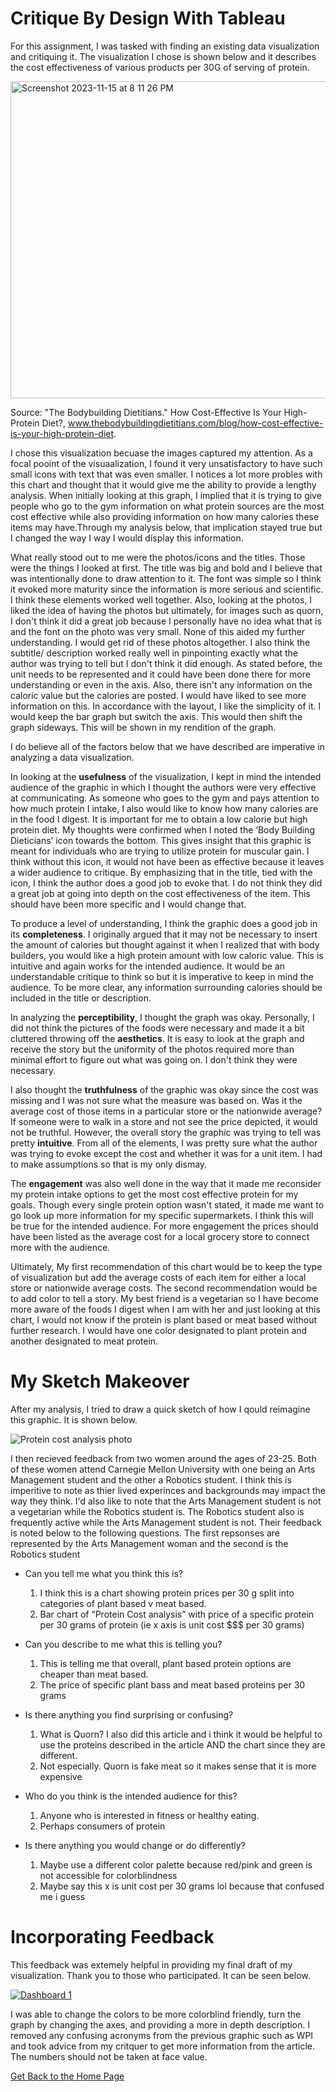 # Critique By Design With Tableau

For this assignment, I was tasked with finding an existing data visualization and critiquing it. The visualization I chose is shown below and it describes the cost effectiveness of various products per 30G of serving of protein.

<img width="507" alt="Screenshot 2023-11-15 at 8 11 26 PM" src="https://github.com/Haleena426/Phillips-Haleena-Portfolio/assets/149639567/309d8112-4e7f-449b-99bf-95ee832d5f9d">

Source: "The Bodybuilding Dietitians." How Cost-Effective Is Your High-Protein Diet?, www.thebodybuildingdietitians.com/blog/how-cost-effective-is-your-high-protein-diet.

I chose this visualization becuase the images captured my attention. As a focal pooint of the visuaalization, I found it very unsatisfactory to have such small icons with text that was even smaller. I notices a lot more probles with this chart and thought that it would give me the ability to provide a lengthy analysis. When initially looking at this graph, I implied that it is trying to give people who go to the gym information on what protein sources are the most cost effective while also providing information on how many calories these items may have.Through my analysis below, that implication stayed true but I changed the way I way I would display this information.

What really stood out to me were the photos/icons and the titles. Those were the things I looked at first. The title was big and bold and I believe that was intentionally done to draw attention to it. The font was simple so I think it evoked more maturity since the information is more serious and scientific. I think these elements worked well together. Also, looking at the photos, I liked the idea of having the photos but ultimately, for images such as quorn, I don't think it did a great job because I personally have no idea what that is and the font on the photo was very small. None of this aided my further understanding. I would get rid of these photos altogether. I also think the subtitle/ description worked really well in pinpointing exactly what the author was trying to tell but I don't think it did enough. As stated before, the unit needs to be represented and it could have been done there for more understanding or even in the axis. Also, there isn't any information on the caloric value but the calories are posted. I would have liked to see more information on this. In accordance with the layout, I like the simplicity of it. I would keep the bar graph but switch the axis. This would then shift the graph sideways. This will be shown in my rendition of the graph. 

I do believe all of the factors below that we have described are imperative in analyzing a data visualization. 

In looking at the **usefulness** of the visualization, I kept in mind the intended audience of the graphic in which I thought the authors were very effective at communicating. As someone who goes to the gym and pays attention to how much protein I intake, I also would like to know how many calories are in the food I digest. It is important for me to obtain a low calorie but high protein diet. My thoughts were confirmed when I noted the ‘Body Building Dieticians’ icon towards the bottom. This gives insight that this graphic is meant for individuals who are trying to utilize protein for muscular gain. I think without this icon, it would not have been as effective because it leaves a wider audience to critique. By emphasizing that in the title, tied with the icon, I think the author does a good job to evoke that. I do not think they did a great job at going into depth on the cost effectiveness of the item. This should have been more specific and I would change that. 

To produce a level of understanding, I think the graphic does a good job in its **completeness**. I originally argued that it may not be necessary to insert the amount of calories but thought against it when I realized that with body builders, you would like a high protein amount with low caloric value. This is intuitive and again works for the intended audience. It would be an understandable critique to think so but it is imperative to keep in mind the audience. To be more clear, any information surrounding calories should be included in the title or description. 

In analyzing the **perceptibility**, I thought the graph was okay. Personally, I did not think the pictures of the foods were necessary and made it a bit cluttered throwing off the **aesthetics**. It is easy to look at the graph and receive the story but the uniformity of the photos required more than minimal effort to figure out what was going on. I don't think they were necessary.  

I also thought the **truthfulness** of the graphic was okay since the cost was missing and I was not sure what the measure was based on. Was it the average cost of those items in a particular store or the nationwide average? If someone were to walk in a store and not see the price depicted, it would not be truthful. However, the overall story the graphic was trying to tell was pretty **intuitive**. From all of the elements, I was pretty sure what the author was trying to evoke except the cost and whether it was for a unit item. I had to make assumptions so that is my only dismay. 

The **engagement** was also well done in the way that it made me reconsider my protein intake options to get the most cost effective protein for my goals. Though every single protein option wasn't stated, it made me want to go look up more information for my specific supermarkets. I think this will be true for the intended audience. For more engagement the prices should have been listed as the average cost for a local grocery store to connect more with the audience. 

Ultimately, My first recommendation of this chart would be to keep the type of visualization but add the average costs of each item for either a local store or nationwide average costs. The second recommendation would be to add color to tell a story. My best friend is a vegetarian so I have become more aware of the foods I digest when I am with her and just looking at this chart, I would not know if the protein is plant based or meat based without further research. I would have one color designated to plant protein and another designated to meat protein. 

# My Sketch Makeover

After my analysis, I tried to draw a quick sketch of how I qould reimagine this graphic. It is shown below. 

![Protein cost analysis photo](https://github.com/Haleena426/Phillips-Haleena-Portfolio/assets/149639567/f8ad981d-e583-4749-8c2c-74671bef3818)

I then recieved feedback from two women around the ages of 23-25. Both of these women attend Carnegie Mellon University with one being an Arts Management student and the other a Robotics student. I think this is imperitive to note as thier lived experinces and backgrounds may impact the way they think. I'd also like to note that the Arts Management student is not a vegetarian while the Robotics student is. The Robotics student also is frequently active while the Arts Management student is not. Their feedback is noted below to the following questions. The first repsonses are represented by the Arts Management woman and the second is the Robotics student

* Can you tell me what you think this is?
  1. I think this is a chart showing protein prices per 30 g split into categories of plant based v meat based.
  2. Bar chart of “Protein Cost analysis” with price of a specific protein per 30 grams of protein (ie x axis is unit cost $$$ per 30 grams)

* Can you describe to me what this is telling you?
  1. This is telling me that overall, plant based protein options are cheaper than meat based.
  2. The price of specific plant bass and meat based proteins per 30 grams
     
* Is there anything you find surprising or confusing?
  1. What is Quorn? I also did this article and i think it would be helpful to use the proteins described in the article AND the chart since they are different.
  2. Not especially. Quorn is fake meat so it makes sense that it is more expensive 

* Who do you think is the intended audience for this?
  1. Anyone who is interested in fitness or healthy eating.
  2. Perhaps consumers of protein

* Is there anything you would change or do differently?
  1. Maybe use a different color palette because red/pink and green is not accessible for colorblindness
  2. Maybe say this x is unit cost per 30 grams lol because that confused me i guess

# Incorporating Feedback

This feedback was extemely helpful in providing my final draft of my visualization. Thank you to those who participated. It can be seen below. 

<div class='tableauPlaceholder' id='viz1700203857959' style='position: relative'><noscript><a href='#'><img alt='Dashboard 1 ' src='https:&#47;&#47;public.tableau.com&#47;static&#47;images&#47;Ho&#47;HowtoGet20GofProteinCostEffectivelyinPittsburgh&#47;Dashboard1&#47;1_rss.png' style='border: none' /></a></noscript><object class='tableauViz'  style='display:none;'><param name='host_url' value='https%3A%2F%2Fpublic.tableau.com%2F' /> <param name='embed_code_version' value='3' /> <param name='site_root' value='' /><param name='name' value='HowtoGet20GofProteinCostEffectivelyinPittsburgh&#47;Dashboard1' /><param name='tabs' value='no' /><param name='toolbar' value='yes' /><param name='static_image'                                                                                                        value='https:&#47;&#47;public.tableau.com&#47;static&#47;images&#47;Ho&#47;HowtoGet20GofProteinCostEffectivelyinPittsburgh&#47;Dashboard1&#47;1.png' /> <param name='animate_transition' value='yes' /><param name='display_static_image' value='yes' /><param name='display_spinner' value='yes' /><param name='display_overlay' value='yes' /><param name='display_count' value='yes' /><param name='language' value='en-US' /><param name='filter' value='publish=yes' /></object></div>


I was able to change the colors to be more colorblind friendly, turn the graph by changing the axes, and providing a more in depth description. I removed any confusing acronyms from the previous graphic such as WPI and took advice from my critquer to get more information from the article. The numbers should not be taken at face value. 

[Get Back to the Home Page](https://haleena426.github.io/Phillips-Haleena-Portfolio/)
